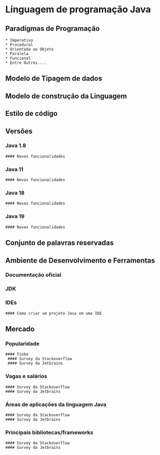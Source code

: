# Linguagem de programação Java
  ## Paradigmas de Programação
    * Imperativo
    * Procedural
    * Orientada ao Objeto
    * Paralela
    * Funcional
    * Entre Outros....
  ## Modelo de Tipagem de dados
  
  ## Modelo de construção da Linguagem
  
  ## Estilo de código
  
  ## Versões
   ### Java 1.8
    #### Novas funcionalidades 
   ### Java 11
    #### Novas funcionalidades
   ### Java 18
    #### Novas funcionalidades
   ### Java 19 
    #### Novas funcionalidades
  ## Conjunto de palavras reservadas
  
  ## Ambiente de Desenvolvimento e Ferramentas
  
  ### Documentação oficial
  
  ### JDK
  
  ### IDEs
    #### Como criar um projeto Java em uma IDE
  
  ## Mercado
   ### Popularidade 
    #### Tiobe
     #### Survey da Stackoverflow 
     #### Survey da Jetbrains 
   ### Vagas e salários 
    #### Survey da Stackoverflow 
    #### Survey da Jetbrains  
   ### Áreas de aplicações da linguagem Java 
    #### Survey da Stackoverflow 
    #### Survey da Jetbrains  
   ### Principais bibliotecas/frameworks 
    #### Survey da Stackoverflow 
    #### Survey da Jetbrains  
